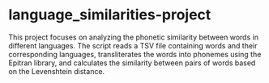 # language_similarities-project
This project focuses on analyzing the phonetic similarity between words in different languages. The script reads a TSV file containing words and their corresponding languages, transliterates the words into phonemes using the Epitran library, and calculates the similarity between pairs of words based on the Levenshtein distance.
